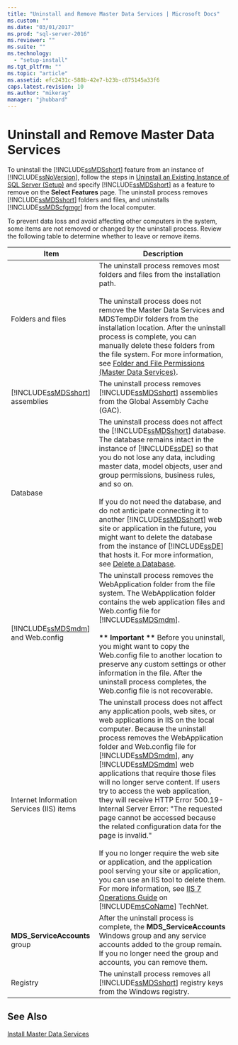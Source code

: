 ```yaml
---
title: "Uninstall and Remove Master Data Services | Microsoft Docs"
ms.custom: ""
ms.date: "03/01/2017"
ms.prod: "sql-server-2016"
ms.reviewer: ""
ms.suite: ""
ms.technology: 
  - "setup-install"
ms.tgt_pltfrm: ""
ms.topic: "article"
ms.assetid: efc2431c-588b-42e7-b23b-c875145a33f6
caps.latest.revision: 10
ms.author: "mikeray"
manager: "jhubbard"
---
```

# Uninstall and Remove Master Data Services
  To uninstall the [!INCLUDE[ssMDSshort](../../analysis-services/includes/ssmdsshort-md.md)] feature from an instance of [!INCLUDE[ssNoVersion](../../advanced-analytics/r-services/includes/ssnoversion-md.md)], follow the steps in [Uninstall an Existing Instance of SQL Server &#40;Setup&#41;](../../sql-server/install/uninstall-an-existing-instance-of-sql-server-setup.md) and specify [!INCLUDE[ssMDSshort](../../analysis-services/includes/ssmdsshort-md.md)] as a feature to remove on the **Select Features** page. The uninstall process removes [!INCLUDE[ssMDSshort](../../analysis-services/includes/ssmdsshort-md.md)] folders and files, and uninstalls [!INCLUDE[ssMDScfgmgr](../../database-engine/install/windows/includes/ssmdscfgmgr-md.md)] from the local computer.  
  
 To prevent data loss and avoid affecting other computers in the system, some items are not removed or changed by the uninstall process. Review the following table to determine whether to leave or remove items.  
  
|Item|Description|  
|----------|-----------------|  
|Folders and files|The uninstall process removes most folders and files from the installation path.<br /><br /> The uninstall process does not remove the Master Data Services and MDSTempDir folders from the installation location. After the uninstall process is complete, you can manually delete these folders from the file system. For more information, see [Folder and File Permissions &#40;Master Data Services&#41;](../../master-data-services/folder-and-file-permissions-master-data-services.md).|  
|[!INCLUDE[ssMDSshort](../../analysis-services/includes/ssmdsshort-md.md)] assemblies|The uninstall process removes [!INCLUDE[ssMDSshort](../../analysis-services/includes/ssmdsshort-md.md)] assemblies from the Global Assembly Cache (GAC).|  
|Database|The uninstall process does not affect the [!INCLUDE[ssMDSshort](../../analysis-services/includes/ssmdsshort-md.md)] database. The database remains intact in the instance of [!INCLUDE[ssDE](../../analysis-services/instances/install/windows/includes/ssde-md.md)] so that you do not lose any data, including master data, model objects, user and group permissions, business rules, and so on.<br /><br /> If you do not need the database, and do not anticipate connecting it to another [!INCLUDE[ssMDSshort](../../analysis-services/includes/ssmdsshort-md.md)] web site or application in the future, you might want to delete the database from the instance of [!INCLUDE[ssDE](../../analysis-services/instances/install/windows/includes/ssde-md.md)] that hosts it. For more information, see [Delete a Database](../../relational-databases/databases/delete-a-database.md).|  
|[!INCLUDE[ssMDSmdm](../../database-engine/install/windows/includes/ssmdsmdm-md.md)] and Web.config|The uninstall process removes the WebApplication folder from the file system. The WebApplication folder contains the web application files and Web.config file for [!INCLUDE[ssMDSmdm](../../database-engine/install/windows/includes/ssmdsmdm-md.md)].<br /><br /> **\*\* Important \*\*** Before you uninstall, you might want to copy the Web.config file to another location to preserve any custom settings or other information in the file. After the uninstall process completes, the Web.config file is not recoverable.|  
|Internet Information Services (IIS) items|The uninstall process does not affect any application pools, web sites, or web applications in IIS on the local computer. Because the uninstall process removes the WebApplication folder and Web.config file for [!INCLUDE[ssMDSmdm](../../database-engine/install/windows/includes/ssmdsmdm-md.md)], any [!INCLUDE[ssMDSmdm](../../database-engine/install/windows/includes/ssmdsmdm-md.md)] web applications that require those files will no longer serve content. If users try to access the web application, they will receive HTTP Error 500.19-Internal Server Error: "The requested page cannot be accessed because the related configuration data for the page is invalid."<br /><br /> If you no longer require the web site or application, and the application pool serving your site or application, you can use an IIS tool to delete them. For more information, see [IIS 7 Operations Guide](http://go.microsoft.com/fwlink/?LinkId=184885) on [!INCLUDE[msCoName](../../advanced-analytics/r-services/tutorials/includes/msconame-md.md)] TechNet.|  
|**MDS_ServiceAccounts** group|After the uninstall process is complete, the **MDS_ServiceAccounts** Windows group and any service accounts added to the group remain. If you no longer need the group and accounts, you can remove them.|  
|Registry|The uninstall process removes all [!INCLUDE[ssMDSshort](../../analysis-services/includes/ssmdsshort-md.md)] registry keys from the Windows registry.|  
  
## See Also  
 [Install Master Data Services](../../master-data-services/install/windows/install-master-data-services.md)  
  
  